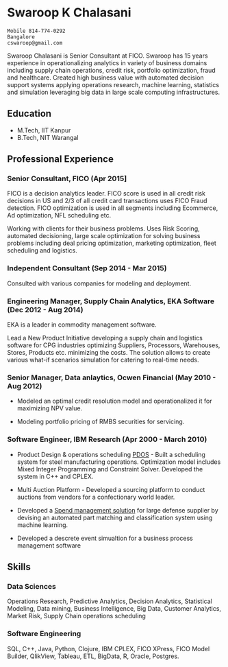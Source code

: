 # Swaroop K Chalasani

```
Mobile 814-774-0292
Bangalore
cswaroop@gmail.com
```

Swaroop Chalasani is Senior Consultant at FICO.  Swaroop has 15 years experience in operationalizing analytics in variety of business domains including supply chain operations, credit risk, portfolio optimization, fraud and healthcare.  Created high business value with automated decision support systems applying operations research, machine learning, statistics and simulation leveraging big data in large scale computing infrastructures.

## Education

* M.Tech, IIT Kanpur
* B.Tech, NIT Warangal

## Professional Experience

### Senior Consultant, FICO (Apr 2015]

FICO is a decision analytics leader. FICO score is used in all credit risk decisions in US and 2/3 of all credit card transactions uses FICO Fraud detection. FICO optimization is used in all segments including Ecommerce, Ad optimization, NFL scheduling etc.

Working with clients for their business problems. Uses Risk Scoring, automated decisioning, large scale optimization for solving business problems including deal pricing optimization, marketing optimization, fleet scheduling and logistics.

### Independent Consultant (Sep 2014 - Mar 2015)
Consulted with various companies for modeling and deployment.

### Engineering Manager, Supply Chain Analytics, EKA Software (Dec 2012 - Aug 2014)
EKA is a leader in commodity management software.

Lead a New Product Initiative developing a supply chain and logistics software for CPG industries optimizing Suppliers, Processors, Warehouses, Stores, Products etc. minimizing the costs.  The solution allows to create various what-if scenarios simulation for catering to real-time needs.

### Senior Manager, Data anlaytics, Ocwen Financial (May 2010 - Aug 2012)

* Modeled an optimal credit resolution model and operationalized it for maximizing NPV value.  

* Modeling portfolio pricing of RMBS securities for servicing.

### Software Engineer, IBM Research (Apr 2000 - March 2010)

* Product Design & operations scheduling [PDOS](http://researcher.watson.ibm.com/researcher/view_group_subpage.php?id=4567) - Built a scheduling system for steel manufacturing operations.  Optimization model includes Mixed Integer Programming and Constraint Solver.  Developed the system in C++ and CPLEX.

* Multi Auction Platform - Developed a sourcing platform to conduct auctions from vendors for a confectionary world leader.

* Developed a [Spend management solution](http://sigmod.hosting.acm.org/sigmodwp/publications/discs/2006/out/a_swaroop_k_chalasan.htm) for large defense supplier by devising an automated part matching and classification system using machine learning.

* Developed a descrete event simualtion for a business process management software

## Skills

### Data Sciences
Operations Research, Predictive Analytics, Decision Analytics, Statistical Modeling, Data mining, Business Intelligence, Big Data, Customer Analytics, Market Risk, Supply Chain operations scheduling

### Software Engineering
SQL, C++, Java, Python, Clojure, IBM CPLEX, FICO XPress, FICO Model Builder, QlikView, Tableau, ETL, BigData, R, Oracle, Postgres.



